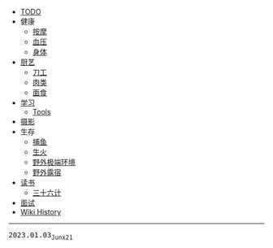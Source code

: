 - [TODO](/TODO)
- 健康
  - [按摩](/0094_健康_按摩)
  - [血压](/0088_健康_血压)
  - [身体](/0087_健康_身体)
- [厨艺](/0084_厨艺)
  - [刀工](/0085_厨艺_刀工)
  - [肉类](/0086_厨艺_肉类)
  - [面食](/0079_厨艺_面食)
- [学习](/0082_学习)
  - [Tools](/0083_学习_Tools)
- [摄影](/0089_摄影)
- 生存
  - [捕鱼](/0073_生存_捕鱼)
  - [生火](/0093_生存_生火)
  - [野外极端环境](/0072_生存_野外极端环境)
  - [野外露宿](/0074_生存_野外露宿)
- [读书](/0095_读书)
  - [三十六计](/0081_读书_三十六计)
- [面试](/0075_面试)
- [Wiki History](/hist)

---
<kbd>2023.01.03<sub>Junx21</sub></kbd>
